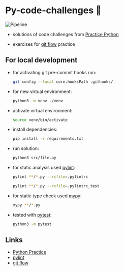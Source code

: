 # Py-code-challenges 🐶

![Pipeline](https://github.com/hankazajicova/Py-code-challenge/workflows/Python%20package/badge.svg)

- solutions of code challenges from [Practice Python](https://www.practicepython.org/)

- exercises for [git flow](https://guides.github.com/introduction/flow/) practice

## For local development

- for activating git pre-commit hooks run:

    ```bash
    git config --local core.hooksPath .githooks/
    ```

- for new virtual environment:

    ```bash
    python3 -m venv ./venv
    ```

- activate virtual environment:

    ```bash
    source venv/bin/activate
    ```

- install dependencies:

    ```bash
    pip install -r requirements.txt
    ```

- run solution:

    ```bash
    python3 src/file.py
    ```

- for static analysis used [pylint](https://www.pylint.org/):

    ```bash
    pylint **/*.py --rcfile=.pylintrc
    
    pylint **/*.py --rcfile=.pylintrc_test
    ```

- for static type check used [mypy](http://mypy-lang.org/):

    ```bash
    mypy **/*.py
    ```

- tested with [pytest](https://docs.pytest.org/en/stable/):

    ```bash
    python3 -m pytest
    ```


## Links

- [Python Practice](https://www.practicepython.org/)
- [pylint](https://www.pylint.org/)
- [git flow](https://guides.github.com/introduction/flow/)